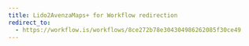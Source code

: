 ```yaml
---
title: Lido2AvenzaMaps+ for Workflow redirection
redirect_to:
  - https://workflow.is/workflows/8ce272b78e304304986262085f30ce49
---
```

